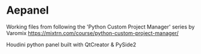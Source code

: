 # Aepanel

Working files from following the 'Python Custom Project Manager' series by Varomix https://mixtrn.com/course/python-custom-project-manager/

Houdini python panel built with QtCreator & PySide2
